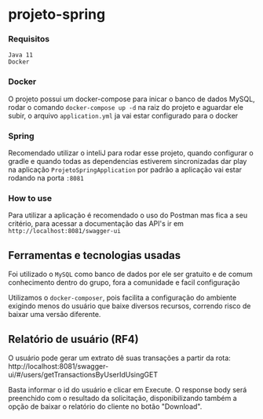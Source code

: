 # projeto-spring

### Requisitos
    Java 11
    Docker

### Docker
O projeto possui um docker-compose para inicar o banco de dados MySQL, rodar o comando ``docker-compose up -d`` na raiz do projeto e aguardar ele subir, o arquivo ``application.yml`` ja vai estar configurado para o docker

### Spring
Recomendado utilizar o inteliJ para rodar esse projeto, quando configurar o gradle e quando todas as dependencias estiverem sincronizadas dar play na aplicação  ``ProjetoSpringApplication`` por padrão a aplicação vai estar rodando na porta ``:8081``

### How to use
Para utilizar a aplicação é recomendado o uso do Postman mas fica a seu critério, para acessar a documentação das API's ir em ``http://localhost:8081/swagger-ui``

## Ferramentas e tecnologias usadas
Foi utilizado o ``MySQL`` como banco de dados por ele ser gratuito e de comum conhecimento dentro do grupo, fora a comunidade e facil configuração

Utilizamos o ``docker-composer``, pois facilita a configuração do ambiente exigindo menos do usuário que baixe diversos recursos, correndo risco de baixar uma versão diferente. 

## Relatório de usuário (RF4)
O usuário pode gerar um extrato dê suas transações a partir da rota: http://localhost:8081/swagger-ui/#/users/getTransactionsByUserIdUsingGET

Basta informar o id do usuário e clicar em Execute. O response body será preenchido com o resultado da solicitação, disponibilizando também a opção de baixar o relatório do cliente no botão "Download".